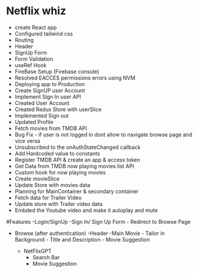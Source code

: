 # Netflix whiz
- create React app
- Configured tailwind css
- Routing
- Header
- SignUp Form
- Form Validation
- useRef Hook
- FireBase Setup (Firebase console)
- Resolved EACCES permissions errors using NVM
- Deploying app to Production
- Create SignUP user Account
- Implement Sign In user API
- Created User Account
- Created Redux Store with userSlice
- Implemented Sign out 
- Updated Profile
- Fetch movies from TMDB API
- Bug Fix - if user is not logged in dont allow to navigate browse page and vice versa
- Unsubscribed to the onAuthStateChanged callback
- Add Hardcoded value to constants
- Register TMDB API & create an app & access token
- Get Data from TMDB now playing movies list API
- Custom hook for now playing movies
- Create movieSlice
- Update Store with movies data
- Planning for MainContainer & secondary container
- Fetch data for Trailer Video
- Update store with Trailer video data
- Embded the Youtube video and make it autoplay and mute



#Features
-Login/SignUp
    -Sign In/ Sign Up Form
    - Redirect to Browse Page

- Browse (after authentication)
    -Header
    -Main Movie
        - Tailor in Background
        - Title and Description
        - Movie Suggestion 

    - NetFlixGPT
        - Search Bar
        - Movie Suggestion